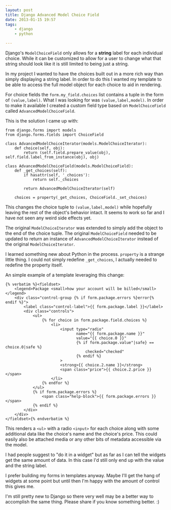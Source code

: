 ```yaml
---
layout: post
title: Django Advanced Model Choice Field
date: 2013-01-15 19:57
tags:
    - django
    - python

---
```


Django's `ModelChoiceField` only allows for a **string** label for each individual
choice. While it can be customized to allow for a user to change what that string
should look like it is still limited to being just a string.

In my project I wanted to have the choices built out in a more rich way than simply
displaying a string label. In order to do this I wanted my template to be able to
access the full model object for each choice to aid in rendering.

For choice fields the `form.my_field.choices` list contains a tuple in the form of
`(value,label)`. What I was looking for was `(value,label,model)`. In order to make
it available I created a custom field type based on `ModelChoiceField` called
`AdvancedModelChoiceField`.

This is the solution I came up with:

    from django.forms import models
    from django.forms.fields import ChoiceField

    class AdvancedModelChoiceIterator(models.ModelChoiceIterator):
        def choice(self, obj):
            return (self.field.prepare_value(obj), self.field.label_from_instance(obj), obj)

    class AdvancedModelChoiceField(models.ModelChoiceField):
        def _get_choices(self):
            if hasattr(self, '_choices'):
                return self._choices

            return AdvancedModelChoiceIterator(self)

        choices = property(_get_choices, ChoiceField._set_choices)


This changes the choice tuple to `(value,label,model)` while hopefully
leaving the rest of the object's behavior intact. It seems to work so far
and I have not seen any weird side effects yet.

The original `ModelChoiceIterator` was extended to simply add the object
to the end of the choice tuple. The original `ModelChoiceField` needed
to be updated to return an instance of `AdvancedModelChoiceIterator` instead
of the original `ModelChoiceIterator`.

I learned something new about Python in the process. `property` is a strange
little thing. I could not simply redefine `_get_choices`, I actually needed
to redefine the property itself.

An simple example of a template leveraging this change:

    {% verbatim %}<fieldset>
        <legend>Package <small>how your account will be billed</small></legend>
        <div class="control-group {% if form.package.errors %}error{% endif %}">
            <label class="control-label">{{ form.package.label }}</label>
            <div class="controls">
                <ul>
                    {% for choice in form.package.field.choices %}
                        <li>
                            <input type="radio"
                                   name="{{ form.package.name }}"
                                   value="{{ choice.0 }}"
                                   {% if form.package.value"|safe} == choice.0|safe %}
                                       checked="checked"
                                   {% endif %}
                            >
                            <strong>{{ choice.2.name }}</strong>
                            <span class="price">{{ choice.2.price }}</span>
                        </li>
                    {% endfor %}
                </ul>
                {% if form.package.errors %}
                    <span class="help-block">{{ form.package.errors }}</span>
                {% endif %}
            </div>
        </div>
    </fieldset>{% endverbatim %}

This renders a `<ul>` with a radio `<input>` for each choice along with some additional
data like the choice's name and the choice's price. This could easily also be attached
media or any other bits of metadata accessible via the model.

I had people suggest to "do it in a widget" but as far as I can tell the widgets get
the same amount of data. In this case I'd still only end up with the value and the
string label.

I prefer building my forms in templates anyway. Maybe I'll get the hang of widgets
at some point but until then I'm happy with the amount of control this gives me.

I'm still pretty new to Django so there very well may be a better way to accomplish
the same thing. Please share if you know something better. :)